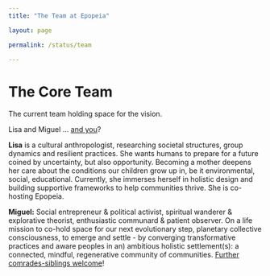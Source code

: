```yaml
---
title: "The Team at Epopeia"

layout: page

permalink: /status/team

---
```


# The Core Team

The current team holding space for the vision.  

Lisa and Miguel … [and you](/participate/profile)?

**Lisa** is a cultural anthropologist, researching societal structures, group dynamics and resilient practices. She wants humans to prepare for a future coined by uncertainty, but also opportunity. Becoming a mother deepens her care about the conditions our children grow up in, be it environmental, social, educational. Currently, she immerses herself in holistic design and building supportive frameworks to help communities thrive. She is co-hosting Epopeia.

**Miguel:** Social entrepreneur & political activist, spiritual wanderer & explorative theorist, enthusiastic communard & patient observer. On a life mission to co-hold space for our next evolutionary step, planetary collective consciousness, to emerge and settle - by converging transformative practices and aware peoples in an) ambitious holistic settlement(s): a connected, mindful, regenerative community of communities. [Further comrades-siblings welcome](/participate/profile)!
